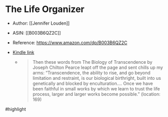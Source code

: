 # The Life Organizer

* Author: [[Jennifer Louden]]
* ASIN: [[B003B6QZ2C]]
* Reference: https://www.amazon.com/dp/B003B6QZ2C
* [Kindle link](kindle://book?action=open&asin=B003B6QZ2C)


  - > Then these words from The Biology of Transcendence by Joseph Chilton Pearce leapt off the page and sent chills up my arms: “Transcendence, the ability to rise, and go beyond limitation and restraint, is our biological birthright, built into us genetically and blocked by enculturation…. Once we have been faithful in small works by which we learn to trust the life process, larger and larger works become possible.” (location: 169)


#highlight